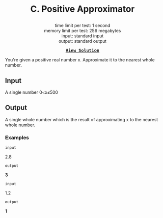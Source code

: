 # <p align="center"> C. Positive Approximator </p>

<p align="center">
  time limit per test: 1 second <br>
  memory limit per test: 256 megabytes <br>
input: standard input<br>
output: standard output
</p>

<pre align = "center"> <b> <a href="https://github.com/dizzydroid/ASU_CodeForces-Tasks/blob/main/Lab%201/Solutions/C%20-%20Positive%20Approximator.cpp">View Solution</a> </b> </pre>


You're given a positive real number x. Approximate it to the nearest whole number.

## Input
A single number 0<x≤500

## Output
A single whole number which is the result of approximating x to the nearest whole number.

### Examples<br>

 ```input```<br>

2.8<br>

 ```output```<br>

**3**<br>

 ```input```<br>

1.2<br>

 ```output```<br>

**1**<br>

